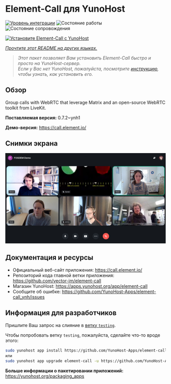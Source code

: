 <!--
Важно: этот README был автоматически сгенерирован <https://github.com/YunoHost/apps/tree/master/tools/readme_generator>
Он НЕ ДОЛЖЕН редактироваться вручную.
-->

# Element-Call для YunoHost

[![Уровень интеграции](https://apps.yunohost.org/badge/integration/element-call)](https://ci-apps.yunohost.org/ci/apps/element-call/)
![Состояние работы](https://apps.yunohost.org/badge/state/element-call)
![Состояние сопровождения](https://apps.yunohost.org/badge/maintained/element-call)

[![Установите Element-Call с YunoHost](https://install-app.yunohost.org/install-with-yunohost.svg)](https://install-app.yunohost.org/?app=element-call)

*[Прочтите этот README на других языках.](./ALL_README.md)*

> *Этот пакет позволяет Вам установить Element-Call быстро и просто на YunoHost-сервер.*  
> *Если у Вас нет YunoHost, пожалуйста, посмотрите [инструкцию](https://yunohost.org/install), чтобы узнать, как установить его.*

## Обзор

Group calls with WebRTC that leverage Matrix and an open-source WebRTC toolkit from LiveKit.


**Поставляемая версия:** 0.7.2~ynh1

**Демо-версия:** <https://call.element.io/>

## Снимки экрана

![Снимок экрана Element-Call](./doc/screenshots/screenshot.jpg)

## Документация и ресурсы

- Официальный веб-сайт приложения: <https://call.element.io/>
- Репозиторий кода главной ветки приложения: <https://github.com/vector-im/element-call>
- Магазин YunoHost: <https://apps.yunohost.org/app/element-call>
- Сообщите об ошибке: <https://github.com/YunoHost-Apps/element-call_ynh/issues>

## Информация для разработчиков

Пришлите Ваш запрос на слияние в [ветку `testing`](https://github.com/YunoHost-Apps/element-call_ynh/tree/testing).

Чтобы попробовать ветку `testing`, пожалуйста, сделайте что-то вроде этого:

```bash
sudo yunohost app install https://github.com/YunoHost-Apps/element-call_ynh/tree/testing --debug
или
sudo yunohost app upgrade element-call -u https://github.com/YunoHost-Apps/element-call_ynh/tree/testing --debug
```

**Больше информации о пакетировании приложений:** <https://yunohost.org/packaging_apps>
